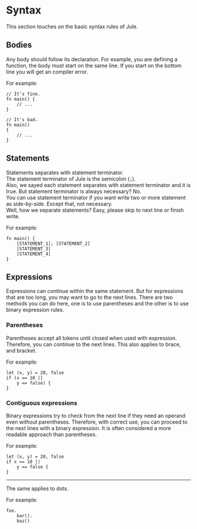 # Syntax

This section touches on the basic syntax rules of Jule.

## Bodies

Any body should follow its declaration. For example, you are defining a function, the body must start on the same line. If you start on the bottom line you will get an compiler error.

For example:

```jule
// It's fine.
fn main() {
    // ...
}

// It's bad.
fn main()
{
    // ...
}
```

## Statements
Statements separates with statement terminator.\
The statement terminator of Jule is the semicolon (`;`).\
Also, we sayed each statement separates with statement terminator and it is true. But statement terminator is always necessary? No.\
You can use statement terminator if you want write two or more statement as side-by-side. Except that, not necessary.\
Well, how we separate statements? Easy, please skip to next line or finish write.

For example:
```jule
fn main() {
    [STATEMENT_1]; [STATEMENT_2]
    [STATEMENT_3]
    [STATEMENT_4]
}
```

## Expressions

Expressions can continue within the same statement. But for expressions that are too long, you may want to go to the next lines. There are two methods you can do here, one is to use parentheses and the other is to use binary expression rules.

### Parentheses

Parentheses accept all tokens until closed when used with expression. Therefore, you can continue to the next lines. This also applies to brace, and bracket.

For example:

```jule
let (x, y) = 20, false
if (x == 10 ||
    y == false) {
}
```

### Contiguous expressions

Binary expressions try to check from the next line if they need an operand even without parentheses. Therefore, with correct use, you can proceed to the next lines with a binary expression. It is often considered a more readable approach than parentheses.

For example:

```jule
let (x, y) = 20, false
if x == 10 ||
    y == false {
}
```

---

The same applies to dots.

For example:
```jule
foo.
    bar().
    baz()
```

